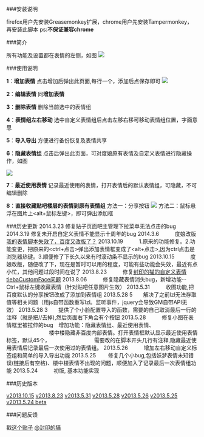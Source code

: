 ###安装说明

firefox用户先安装Greasemonkey扩展，chrome用户先安装Tampermonkey，再安装此脚本
ps:**不保证兼容chrome**

###简介

所有功能及设置都在表情的左侧，如图
![](http://ww1.sinaimg.cn/large/e414d3e9jw1ee8jkm70n3j20gl08q416.jpg)

###使用说明

**1**：**增加表情**
   点击增加后弹出此页面,每行一个，添加后点保存即可
   ![](http://ww3.sinaimg.cn/large/e57da4e9jw1ee8jo0qrfxj20nh0cqq8d.jpg)

**2**：**编辑表情**
   同**增加表情**

**3**：**删除表情**
   删除当前选中的表情组

**4**：**表情组左右移动**
   选中自定义表情组后点击左移右移可移动表情组位置，字面意思

**5**：**导入导出**
   方便进行备份恢复及表情共享

**6**：**隐藏表情组**
   点击后弹出此页面，可对度娘原有表情及自定义表情进行隐藏操作，如图
   
   ![](http://ww3.sinaimg.cn/large/dce4a41ejw1ee8jvg4lnoj20h409hq3m.jpg)

**7**：**最近使用表情**
   记录最近使用的表情，打开表情后的默认表情组，可隐藏，不可编辑删除

**8**：**直接收藏贴吧楼层的表情到原有表情组**
   方法一：分享按钮 ![](http://ww3.sinaimg.cn/large/dce48faejw1ee8jxxzq9ej20bh0ab0tk.jpg)
   方法二：鼠标悬浮在图片上<alt+鼠标左键>，即可弹出添加框

###历史更新
2014.3.23    修复贴子页面吧主管理下拉菜单无法点击的bug
2014.3.19    修复未开启自定义表情不能显示十周年的bug
2014.3.6　　　度娘改版[我的表情脚本失效了，百度又改版了？](http://tieba.baidu.com/p/2904523252)
2013.10.19　　　1.原来的功能修复。2.功能变更，把原来的<ctrl+点击>弹出添加表情框变成了<alt+点击>,因为ctrl点击是浏览器热键。3.顺便修了下长久以来有时滚动条不显示的bug
2013.10.15　　　度娘改版，随便改了下，现在是暂时可以用的程度，可能有些功能会失效，最近有点小忙，其他问题过段时间在说了
2013.8.23　　　修复[封印的猫的自定义表情tiebaCustomFace问题](http://tieba.baidu.com/p/2545648842)
2013.8.06　　　修复隐藏表情消失bug，新增功能--Ctrl+鼠标左键收藏表情（针对贴吧任意图片生效）
2013.5.31　　　收图功能,把百度默认的分享按钮改成了添加到表情组
2013.5.28 5　　解决了之前lzl无法存取值等相关问题（用js自带函数重写lzl。监听事件，jquery会导致GM自带API无效）
2013.5.28 3　　提供了个小脸配置导入的函数，需要的自己取消最后一行的注释（就是把//去掉),然后页面右下角会有个按钮
2013.5.28　　　修复小图在表情框里被拉伸的bug　增加功能：隐藏表情组、最近使用表情、
　　　　　　　　楼中楼隐藏非百度内部表情。打开表情框默认显示最近使用表情标签，默认45个，
　　　　　　　　需要改的在脚本开头几行有注释,隐藏最近使用表情后记录最后一次使用过的表情组。
2013.5.26　　　增加左右移动自定义标签组和简单的导入导出功能
2013.5.25 　　修复几个小bug,包括妖梦表情未知错误(链接后有空格)、楼中楼表情不出现的问题，顺便加入了记录最后一次表情组功能
2013.5.24　　　初版, 基本功能实现

###历史版本

[v2013.10.15](http://yukiii.duapp.com/tieba/gm/168266%20v2013.10.15.user.js)
[v2013.8.23](http://yukiii.duapp.com/tieba/gm/168266%20v2013.8.23.user.js)
[v2013.5.31](http://yukiii.duapp.com/tieba/gm/168266%20v2013.5.31.user.js)
[v2013.5.28](http://yukiii.duapp.com/tieba/gm/168266.%20v2013.5.28.user.js)
[v2013.5.26](http://yukiii.duapp.com/tieba/gm/168266%20v2013.5.26.user.js)
[v2013.5.25](http://yukiii.duapp.com/tieba/gm/168266%20v2013.5.25.user.js)
[v2013.5.24 beta](http://yukiii.duapp.com/tieb/gm/168266%20v2013.5.24%20beta.user.js)

###问题反馈

戳[这个贴子](http://tieba.baidu.com/p/2355291115) [@封印的猫](http://tieba.baidu.com/home/main?un=%B7%E2%D3%A1%B5%C4%C3%A8&fr=pb)
